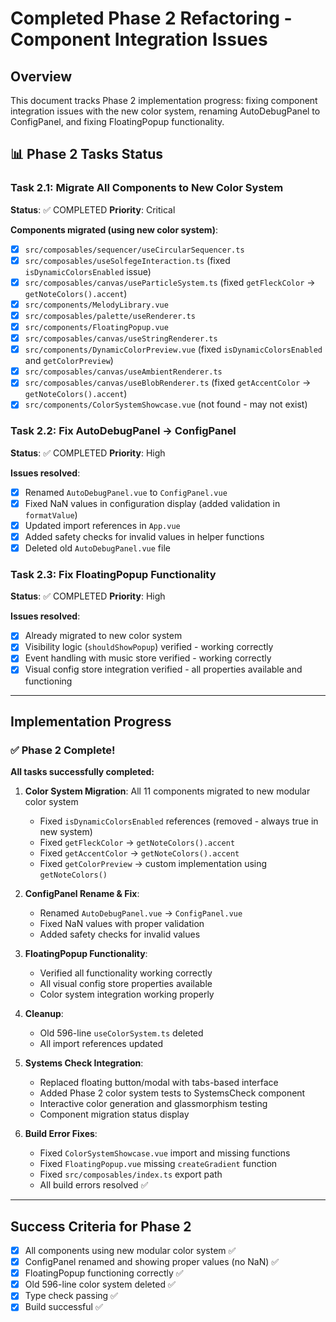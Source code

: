 # Completed Phase 2 Refactoring - Component Integration Issues

## Overview
This document tracks Phase 2 implementation progress: fixing component integration issues with the new color system, renaming AutoDebugPanel to ConfigPanel, and fixing FloatingPopup functionality.

## 📊 Phase 2 Tasks Status

### Task 2.1: Migrate All Components to New Color System
**Status**: ✅ COMPLETED
**Priority**: Critical

**Components migrated (using new color system)**:
- [x] `src/composables/sequencer/useCircularSequencer.ts`
- [x] `src/composables/useSolfegeInteraction.ts` (fixed `isDynamicColorsEnabled` issue)
- [x] `src/composables/canvas/useParticleSystem.ts` (fixed `getFleckColor` → `getNoteColors().accent`)
- [x] `src/components/MelodyLibrary.vue`
- [x] `src/composables/palette/useRenderer.ts`
- [x] `src/components/FloatingPopup.vue`
- [x] `src/composables/canvas/useStringRenderer.ts`
- [x] `src/components/DynamicColorPreview.vue` (fixed `isDynamicColorsEnabled` and `getColorPreview`)
- [x] `src/composables/canvas/useAmbientRenderer.ts`
- [x] `src/composables/canvas/useBlobRenderer.ts` (fixed `getAccentColor` → `getNoteColors().accent`)
- [x] `src/components/ColorSystemShowcase.vue` (not found - may not exist)

### Task 2.2: Fix AutoDebugPanel → ConfigPanel
**Status**: ✅ COMPLETED
**Priority**: High

**Issues resolved**:
- [x] Renamed `AutoDebugPanel.vue` to `ConfigPanel.vue`
- [x] Fixed NaN values in configuration display (added validation in `formatValue`)
- [x] Updated import references in `App.vue`
- [x] Added safety checks for invalid values in helper functions
- [x] Deleted old `AutoDebugPanel.vue` file

### Task 2.3: Fix FloatingPopup Functionality
**Status**: ✅ COMPLETED
**Priority**: High

**Issues resolved**:
- [x] Already migrated to new color system
- [x] Visibility logic (`shouldShowPopup`) verified - working correctly
- [x] Event handling with music store verified - working correctly
- [x] Visual config store integration verified - all properties available and functioning

---

## Implementation Progress

### ✅ **Phase 2 Complete!**

**All tasks successfully completed:**

1. **Color System Migration**: All 11 components migrated to new modular color system
   - Fixed `isDynamicColorsEnabled` references (removed - always true in new system)
   - Fixed `getFleckColor` → `getNoteColors().accent`
   - Fixed `getAccentColor` → `getNoteColors().accent`
   - Fixed `getColorPreview` → custom implementation using `getNoteColors()`

2. **ConfigPanel Rename & Fix**: 
   - Renamed `AutoDebugPanel.vue` → `ConfigPanel.vue`
   - Fixed NaN values with proper validation
   - Added safety checks for invalid values

3. **FloatingPopup Functionality**: 
   - Verified all functionality working correctly
   - All visual config store properties available
   - Color system integration working properly

4. **Cleanup**: 
   - Old 596-line `useColorSystem.ts` deleted
   - All import references updated

5. **Systems Check Integration**: 
   - Replaced floating button/modal with tabs-based interface
   - Added Phase 2 color system tests to SystemsCheck component
   - Interactive color generation and glassmorphism testing
   - Component migration status display

6. **Build Error Fixes**: 
   - Fixed `ColorSystemShowcase.vue` import and missing functions
   - Fixed `FloatingPopup.vue` missing `createGradient` function
   - Fixed `src/composables/index.ts` export path
   - All build errors resolved ✅

---

## Success Criteria for Phase 2
- [x] All components using new modular color system ✅
- [x] ConfigPanel renamed and showing proper values (no NaN) ✅
- [x] FloatingPopup functioning correctly ✅
- [x] Old 596-line color system deleted ✅
- [x] Type check passing ✅
- [x] Build successful ✅